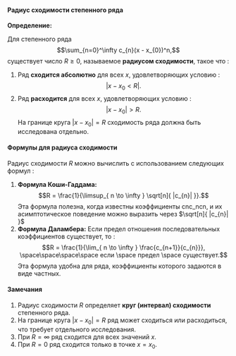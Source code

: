 #### Радиус сходимости степенного ряда

**Определение:**

Для степенного ряда
$$\sum_{n=0}^\infty c_{n}(x - x_{0})^n,$$
существует число $R \geq 0,$ называемое **радиусом сходимости**, такое что $:$

1. Ряд **сходится абсолютно** для всех $x$, удовлетворяющих условию $:$
	$$|x - x_{0} < R|.$$
2. Ряд **расходится** для всех $x$, удовлетворяющих условию $:$
	$$|x - x_{0}| > R.$$
На границе круга $|x - x_{0}| = R$ сходимость ряда должна быть исследована отдельно.

#### Формулы для радиуса сходимости

Радиус сходимости $R$ можно вычислить с использованием следующих формул $:$

1. **Формула Коши-Гаддама:**
	$$R = \frac{1}{\limsup_{ n \to \infty } \sqrt[n]{ |c_{n}| }}.$$
	Эта формула полезна, когда известны коэффициенты cnc_ncn​, и их асимптотическое поведение можно выразить через $\sqrt[n]{ |c_{n}| }$
2. **Формула Даламбера:**
	Если предел отношения последовательных коэффициентов существует, то $:$
	$$R = \frac{1}{\lim_{ n \to \infty } \frac{c_{n+1}}{c_{n}}}, \space\space\space\space если \space предел \space существует.$$
	Эта формула удобна для ряда, коэффициенты которого задаются в виде частных.

#### Замечания

1. Радиус сходимости $R$ определяет **круг (интервал) сходимости** степенного ряда.
2. На границе круга $|x - x_{0}| = R$ ряд может сходиться или расходиться, что требует отдельного исследования.
3. При $R = \infty$ ряд сходится для всех значений $x$.
4. При $R = 0$ ряд сходится только в точке $x = x_{0}$.